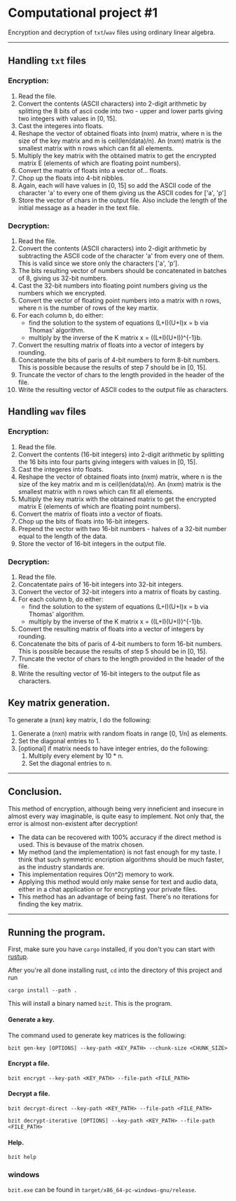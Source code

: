 # Computational project #1

Encryption and decryption of `txt`/`wav` files using ordinary linear algebra.

---

## Handling `txt` files

### Encryption:

1. Read the file.
2. Convert the contents (ASCII characters) into 2-digit arithmetic by 
   splitting the 8 bits of ascii code into two - upper and lower parts
   giving two integers with values in [0, 15].
3. Cast the integeres into floats.
4. Reshape the vector of obtained floats into (nxm) matrix, where n is 
   the size of the key matrix and m is ceil(len(data)/n). An (nxm) matrix
   is the smallest matrix with n rows which can fit all elements.
5. Multiply the key matrix with the obtained matrix to get the encrypted
   matrix E (elements of which are floating point numbers).
6. Convert the matrix of floats into a vector of... floats.
7. Chop up the floats into 4-bit nibbles.
8. Again, each will have values  in [0, 15] so add the ASCII code of the
   character 'a' to every one of them giving us the ASCII codes for ['a', 'p']
9. Store the vector of chars in the output file. Also include the length
   of the initial message as a header in the text file.

### Decryption:

1. Read the file.
2. Convert the contents (ASCII characters) into 2-digit arithmetic by 
   subtracting the ASCII code of the character 'a' from every one of them.
   This is valid since we store only the characters ['a', 'p'].
3. The bits resulting vector of numbers should be concatenated in batches 
   of 8, giving us 32-bit numbers.
4. Cast the 32-bit numbers into floating point numbers giving us the numbers 
   which we encrypted.
5. Convert the vector of floating point numbers into a matrix with n rows, 
   where n is the number of rows of the key martix.
6. For each column b, do either:
    - find the solution to the system of equations (L+I)(U+I)x = b via Thomas'
      algorithm.
    - multiply by the inverse of the K matrix x = ((L+I)(U+I))^{-1}b.
7. Convert the resulting matrix of floats into a vector of integers by rounding.
8. Concatenate the bits of paris of 4-bit numbers to form 8-bit numbers. This is
   possible because the results of step 7 should be in [0, 15].
9. Truncate the vector of chars to the length provided in the header of the file.
10. Write the resulting vector of ASCII codes to the output file as characters. 

## Handling `wav` files

### Encryption:

1. Read the file.
2. Convert the contents (16-bit integers) into 2-digit arithmetic by 
   splitting the 16 bits into four parts giving integers with values
   in [0, 15].
3. Cast the integeres into floats.
4. Reshape the vector of obtained floats into (nxm) matrix, where n is 
   the size of the key matrix and m is ceil(len(data)/n). An (nxm) matrix
   is the smallest matrix with n rows which can fit all elements.
5. Multiply the key matrix with the obtained matrix to get the encrypted
   matrix E (elements of which are floating point numbers).
6. Convert the matrix of floats into a vector of floats.
7. Chop up the bits of floats into 16-bit integers.
8. Prepend the vector with two 16-bit numbers - halves of a 32-bit number 
   equal to the length of the data.
8. Store the vector of 16-bit integers in the output file.

### Decryption:

1. Read the file.
2. Concatentate pairs of 16-bit integers into 32-bit integers.
3. Convert the vector of 32-bit integers into a matrix of floats by casting.
4. For each column b, do either:
    - find the solution to the system of equations (L+I)(U+I)x = b via Thomas'
      algorithm.
    - multiply by the inverse of the K matrix x = ((L+I)(U+I))^{-1}b.
5. Convert the resulting matrix of floats into a vector of integers by rounding.
6. Concatenate the bits of paris of 4-bit numbers to form 16-bit numbers. This is
   possible because the results of step 5 should be in [0, 15].
7. Truncate the vector of chars to the length provided in the header of the file.
8. Write the resulting vector of 16-bit integers to the output file as characters. 

## Key matrix generation.

To generate a (nxn) key matrix, I do the following:

1. Generate a (nxn) matrix with random floats in range [0, 1/n] as elements.
2. Set the diagonal entries to 1.
3. [optional] if matrix needs to have integer entries, do the following:
    1. Multiply every element by 10 * n.
    2. Set the diagonal entries to n.

---

## Conclusion.

This method of encryption, although being very inneficient and insecure in almost
every way imaginable, is quite easy to implement. Not only that, the error is almost
non-existent after decryption!

- The data can be recovered with 100% accuracy if the direct method is used. This
  is bevause of the matrix chosen.
- My method (and the implementation) is not fast enough for my taste. I think that such
  symmetric encription algorithms should be much faster, as the industry standards are.
- This implementation requires O(n^2) memory to work.
- Applying this method would only make sense for text and audio data, either in a chat
  application or for encrypting your private files.
- This method has an advantage of being fast. There's no iterations for finding the key 
  matrix.
  
---

## Running the program.

First, make sure you have `cargo` installed, if you don't you can start with [rustup](https://rustup.rs/).

After you're all done installing rust, `cd` into the directory of this project and run

```
cargo install --path .
```

This will install a binary named `bzit`. This is the program.

#### Generate a key.

The command used to generate key matrices is the following:

```
bzit gen-key [OPTIONS] --key-path <KEY_PATH> --chunk-size <CHUNK_SIZE> 
```

#### Encrypt a file.

```
bzit encrypt --key-path <KEY_PATH> --file-path <FILE_PATH> 
```

#### Decrypt a file.

```
bzit decrypt-direct --key-path <KEY_PATH> --file-path <FILE_PATH> 
```

```
bzit decrypt-iterative [OPTIONS] --key-path <KEY_PATH> --file-path <FILE_PATH> 
```

#### Help.

```
bzit help
```

### windows

`bzit.exe` can be found in `target/x86_64-pc-windows-gnu/release`.